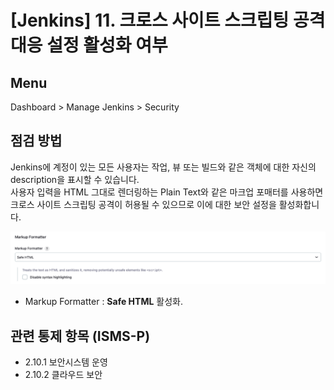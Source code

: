 # [Jenkins] 11. 크로스 사이트 스크립팅 공격 대응 설정 활성화 여부

## Menu 
Dashboard > Manage Jenkins > Security

## 점검 방법 
Jenkins에 계정이 있는 모든 사용자는 작업, 뷰 또는 빌드와 같은 객체에 대한 자신의 description을 표시할 수 있습니다.  
사용자 입력을 HTML 그대로 렌더링하는 Plain Text와 같은 마크업 포매터를 사용하면 크로스 사이트 스크립팅 공격이 허용될 수 있으므로 이에 대한 보안 설정을 활성화합니다. 

![Markup Formatter](images/markup-formatter.png)

- Markup Formatter : **Safe HTML** 활성화.

## 관련 통제 항목 (ISMS-P)
- 2.10.1 보안시스템 운영
- 2.10.2 클라우드 보안